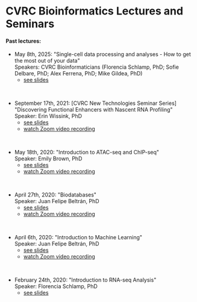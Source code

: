 # CVRC Bioinformatics Lectures and Seminars

#### Past lectures:
* May 8th, 2025: "Single-cell data processing and analyses - How to get the most out of your data"  
Speakers: CVRC Bioinformaticians (Florencia Schlamp, PhD; Sofie Delbare, PhD; Alex Ferrena, PhD; Mike Gildea, PhD)
   * [see slides](https://github.com/CVRC-Bioinformatics/CVRC_lectures_workshops_training/blob/master/Lectures%20and%20Seminars/6_Intro-to-scRNAseq-Analysis.pdf)
</br>

* September 17th, 2021: [CVRC New Technologies Seminar Series] "Discovering Functional Enhancers with Nascent RNA Profiling"  
Speaker: Erin Wissink, PhD
   * [see slides](https://github.com/CVRC-Bioinformatics/CVRC_lectures_workshops_training/blob/master/Lectures%20and%20Seminars/5_Nascent-RNA-Profiling.pdf)
   * [watch Zoom video recording](https://www.youtube.com/watch?v=8opIGhn9L4E&t=6s)
</br>

* May 18th, 2020: "Introduction to ATAC-seq and ChIP-seq"  
Speaker: Emily Brown, PhD
   * [see slides](https://github.com/CVRC-Bioinformatics/CVRC_lectures_workshops_training/blob/master/Lectures%20and%20Seminars/4_Intro-to-ChIPseq-%26-ATACseq.pdf)
   * [watch Zoom video recording](https://www.youtube.com/watch?v=LtZXZM1lfaY)
</br>

* April 27th, 2020: "Biodatabases"  
Speaker: Juan Felipe Beltrán, PhD
   * [see slides](https://github.com/CVRC-Bioinformatics/CVRC_lectures_workshops_training/blob/master/Lectures%20and%20Seminars/3_Biodatabases.pdf)
   * [watch Zoom video recording](https://www.youtube.com/watch?v=8Ki2qs_sTYU&t=20)
</br>

* April 6th, 2020: "Introduction to Machine Learning"  
Speaker: Juan Felipe Beltrán, PhD
   * [see slides](https://github.com/CVRC-Bioinformatics/CVRC_lectures_workshops_training/blob/master/Lectures%20and%20Seminars/2_Intro-to-Machine-Learning.pdf)
   * [watch Zoom video recording](https://www.youtube.com/watch?v=V-xCO8RRXGw&t=113s)  
</br>

* February 24th, 2020: "Introduction to RNA-seq Analysis"  
Speaker: Florencia Schlamp, PhD
   * [see slides](https://github.com/CVRC-Bioinformatics/CVRC_lectures_workshops_training/blob/master/Lectures%20and%20Seminars/1_Intro-to-RNAseq-Analysis.pdf)  









